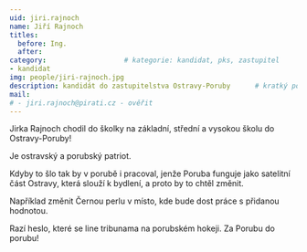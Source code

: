 ```yaml
---
uid: jiri.rajnoch
name: Jiří Rajnoch
titles:
  before: Ing. 
  after: 
category:                 	# kategorie: kandidat, pks, zastupitel
- kandidat 
img: people/jiri-rajnoch.jpg
description: kandidát do zastupitelstva Ostravy-Poruby   	# kratký popis, max 160 znaků
mail:
# - jiri.rajnoch@pirati.cz - ověřit
---
```


Jirka Rajnoch chodil do školky na základní, střední a vysokou školu do Ostravy-Poruby!

Je ostravský a porubský patriot.

Kdyby to šlo tak by v porubě i pracoval, jenže Poruba funguje jako satelitní část Ostravy, která slouží k bydlení, a proto by to chtěl změnit.

Například změnit Černou perlu v místo, kde bude dost práce s přidanou hodnotou.

Razí heslo, které se line tribunama na porubském hokeji. Za Porubu do porubu!
